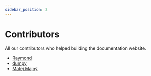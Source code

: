```yaml
---
sidebar_position: 2
---
```


# Contributors

All our contributors who helped building the documentation website.

- [Raymond](https://github.com/raymond-1227/)
- [dumpy](https://github.com/dumpydev/)
- [Matej Majný](https://github.com/matejmajny/)